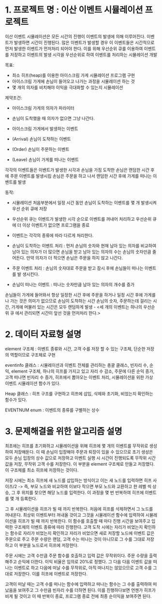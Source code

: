 # 1. 프로젝트 명 : 이산 이벤트 시뮬레이션 프로젝트

이산 이벤트 시뮬레이션은 모든 시간의 진행이 이벤트의 발생에 의해 이루어진다. 이벤트가 발생하면 시간이 진행된다. 많은 이벤트가 발생할 경우 이 이벤트들은 시간적으로 먼저 발생한 이벤트가 먼저처리 되어야 한다. 이를 위해 우선순위 큐를 이용하여 이벤트를 저장하고 이벤트의 발생 시각을 우선순위로 하여 이벤트를 처리하는 시뮬레이션 개발

목표:
- 최소 히프(heap)를 이용한 아이스크림 가게 시뮬레이션 프로그램 구현
- 아이스크림 가게에 손님이 들어오고 나가는 과정을 시뮬레이션 하는 것
- 몇 개의 의자를 비치해야 이익을 극대화할 수 있는지 시뮬레이션

제약조건:
- 아이스크림 가게의 의자가 파라미터
- 손님이 도착했을 때 의자가 없으면 그냥 나간다.
- 아이스크림 가게에서 발생하는 이벤트

 - (Arrival) 손님이 도착하는 이벤트
 - (Order) 손님이 주문하는 이벤트
 - (Leave) 손님이 가게를 떠나는 이벤트

각각의 이벤트들은 이벤트가 발생한 시각과 손님을 가짐
도착한 손님은 랜덤한 시간 후에 주문 이벤트를 발생시킴
손님은 주문을 하고 나서 랜덤한 시간 후에 가게를 떠나는 이벤트를 발생

동작:
- 시뮬레이션 처음부분에서 일정 시간 동안 손님이 도착하는 이벤트를 몇 개 발생시켜 우선
순위 큐에 저장 
- 우선순위 큐는 이벤트가 발생한 시각 순으로 이벤트를 꺼내어 처리하고 우선순위 큐에 더 이상 이벤트가 없으면 프로그램을 종료
- 이벤트는 각각의 종류에 따라 다르게 처리한다.
- 손님이 도착하는 이벤트 처리 : 먼저 손님의 숫자와 현재 남아 있는 의자를 비교하여 남아
있는 의자가 더 많으면 손님을 받고 남아 있는 의자의 수는 손님의 숫자만큼 줄어든다.
만약 의자가 더 적으면 손님은 주문을 하지 않고 나간다.

- 주문 이벤트 처리 : 손님의 숫자대로 주문을 받고 잠시 후에 손님들이 떠나는 이벤트를 발
생시킨다.
- 손님이 떠나는 이벤트 : 떠나는 숫자만큼 남아 있는 의자의 개수를 증가

손님들이 가게에 들어와서 항상 일정한 시간 후에 주문을 하거나 일정 시간 후에 가게를 나
가는 것은 의미가 없으므로 손님이 도착하는 시간 손님의 숫자, 주문하는데 걸리는 시간, 가게에 머물러 있는 시간은 모두 랜덤하게 발생 - <세 개의 이벤트는 하나의 우선순위 큐
에서 관리되면 시간이 앞선 것을 먼저처리 한다.>

# 2. 데이터 자료형 설명

element 구조체 : 이벤트 종류와 시간, 고객 수를 저장 할 수 있는 구조체, 단순한 저장의 역할이므로 구조체로 구현

eventinfo 클래스 : 시뮬레이션과 이벤트 전체를 관리하는 총괄 클래스, 빈자리 수, 순익, element 구조체, 하나의 히프를 가지고 있고 자리 수 감소, 주문에 다른 순익 증가, 고객 떠나면 빈자리 수 증가, 히프에서 뽑아오는 이벤트 처리, 시뮬레이션을 위한 가상 이벤트 시뮬레이션 함수가 있다.

Heap 클래스 : 히프 구조를 구현하고 히프에 삽입, 삭제와 초기화, 비었는지 확인하는 함수가 있다.

EVENTNUM enum : 이벤트의 종류를 구별하는 상수

# 3. 문제해결을 위한 알고리즘 설명

최초에는 히프를 초기화하고 시뮬레이션을 위해 히프에 몇 개의 이벤트를 무작위로 생성하여 저장해둔다. 이 때 손님이 입장해야 주문과 퇴장이 있을 수 있으므로 초기 생성은 모두 손님 입장의 상수 값으로 저장하고 이벤트 실행 시 시간이 진행되도록 무작위 시간 값을 저장, 무작위 고객 수를 저장한다. 이 부분을 element 구조체로 만들고 저장했다. 이 구조체를 최소 히프에 저장하는 것이다. 

저장 시에는 최소 히프에 새 노드를 삽입하는 방식이고 이는 새 노드를 입력하면 히프 사이즈/2 -> 즉, 부모 노드와 비교하여 이보다 작으면 부모 노드와 교환하고 한 레벨 씩 상승, 그 후 위치를 찾으면 해당 노드를 입력한다. 이 과정을 몇 번 반복하여 히프에 이벤트를 몇 개 등록한다.

그 후 시뮬레이션을 히프가 빌 때 까지 반복한다. 처음에 히프를 삭제하면서 그 노드를 꺼내온다. 최상위 이벤트부터 꺼내올 것이고 그것을 시뮬레이션 함수에 입력하여 시뮬레이션을 히프가 빌 때 까지 반복한다. 이 함수를 호출할 때 마다 진행 시간을 보여주고 입력한 구조체의 이벤트 종류에 따라 진행한다.
고객 도착 시에는 자리가 비었는지 확인하는 함수로 자리가 비었는지 확인하고 자리가 비었으면 새로 저장할 노드에 이벤트 값은 주문으로 주고 주문 수량은 랜덤, 고객 수는 떠나는 것이 아니므로 그 수를 그대로 저장하고 이 부분을 노드로서 히프에 저장한다.

주문 시에는 고객 수만큼 주문 함수를 호출하고 입력 값은 무작위이다. 주문 수량을 출력해주고 순익에 더한다. 이익 비율은 임의로 20%로 정했다. 그 다음 다음 이벤트 값을 떠나는 이벤트로 하고 다음에 떠날 수를 무작위로, 아직 떠나지는 않았으므로 고객 수를 그대로 저장한다. 이를 히프에 이벤트로 저장한다.

고객이 떠날 때는 고객 수를 떠나는 함수에 입력하고 떠나는 함수는 그 수를 출력하여 떠났음을 보여주고 그 수만큼 빈자리 수를 더하면 된다. 이를 진행하다보면 언젠가 히프가 비게 될 것이고 이 때 반복이 종료, 프로그램 종료 전에 최종 순이익을 보여주면 된다.
